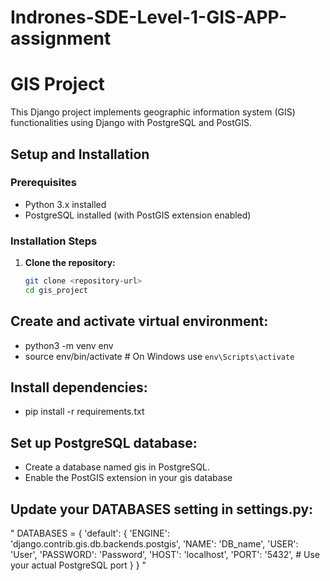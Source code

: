 # Indrones-SDE-Level-1-GIS-APP-assignment

# GIS Project

This Django project implements geographic information system (GIS) functionalities using Django with PostgreSQL and PostGIS.

## Setup and Installation

### Prerequisites

- Python 3.x installed
- PostgreSQL installed (with PostGIS extension enabled)

### Installation Steps

1. **Clone the repository:**

   ```bash
   git clone <repository-url>
   cd gis_project

## Create and activate virtual environment:
- python3 -m venv env
- source env/bin/activate   # On Windows use `env\Scripts\activate`

##  Install dependencies:
- pip install -r requirements.txt

## Set up PostgreSQL database:

- Create a database named gis in PostgreSQL.
- Enable the PostGIS extension in your gis database

## Update your DATABASES setting in settings.py:
"
DATABASES = {
    'default': {
        'ENGINE': 'django.contrib.gis.db.backends.postgis',
        'NAME': 'DB_name',
        'USER': 'User',
        'PASSWORD': 'Password',
        'HOST': 'localhost',
        'PORT': '5432',  # Use your actual PostgreSQL port
    }
}
"
